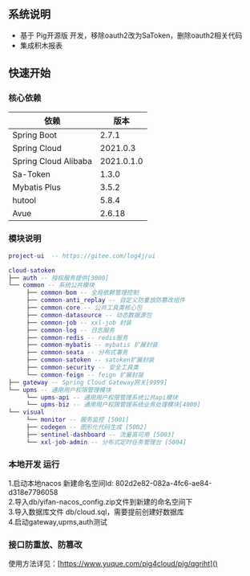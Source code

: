## 系统说明

- 基于 Pig开源版 开发，移除oauth2改为SaToken，删除oauth2相关代码
- 集成积木报表

## 快速开始

### 核心依赖

| 依赖                   | 版本         |
|----------------------|------------|
| Spring Boot          | 2.7.1      |
| Spring Cloud         | 2021.0.3   |
| Spring Cloud Alibaba | 2021.0.1.0 |
| Sa-Token             | 1.3.0      |
| Mybatis Plus         | 3.5.2      |
| hutool               | 5.8.4      |
| Avue                 | 2.6.18     |

### 模块说明

```lua
project-ui  -- https://gitee.com/log4j/ui

cloud-satoken
├── auth -- 授权服务提供[3000]
└── common -- 系统公共模块
     ├── common-bom -- 全局依赖管理控制
     ├── common-anti_replay -- 自定义防重放防篡改组件
     ├── common-core -- 公共工具类核心包
     ├── common-datasource -- 动态数据源包
     ├── common-job -- xxl-job 封装
     ├── common-log -- 日志服务
     ├── common-redis -- redis服务
     ├── common-mybatis -- mybatis 扩展封装
     ├── common-seata -- 分布式事务
     ├── common-satoken -- satoken扩展封装
     ├── common-security -- 安全工具类
     └── common-feign -- feign 扩展封装
├── gateway -- Spring Cloud Gateway网关[9999]
└── upms -- 通用用户权限管理模块
     └── upms-api -- 通用用户权限管理系统公共api模块
     └── upms-biz -- 通用用户权限管理系统业务处理模块[4000]
└── visual
     └── monitor -- 服务监控 [5001]
     ├── codegen -- 图形化代码生成 [5002]
     ├── sentinel-dashboard -- 流量高可用 [5003]
     └── xxl-job-admin -- 分布式定时任务管理台 [5004]
```

### 本地开发 运行
1.启动本地nacos 新建命名空间Id: 802d2e82-082a-4fc6-ae84-d318e7796058<br/>
2.导入db/yifan-nacos_config.zip文件到新建的命名空间下<br/>
3.导入数据库文件 db/cloud.sql，需要提前创建好数据库<br/>
4.启动gateway,upms,auth测试

### 接口防重放、防篡改
使用方法详见：[https://www.yuque.com/pig4cloud/pig/qgriht]()
